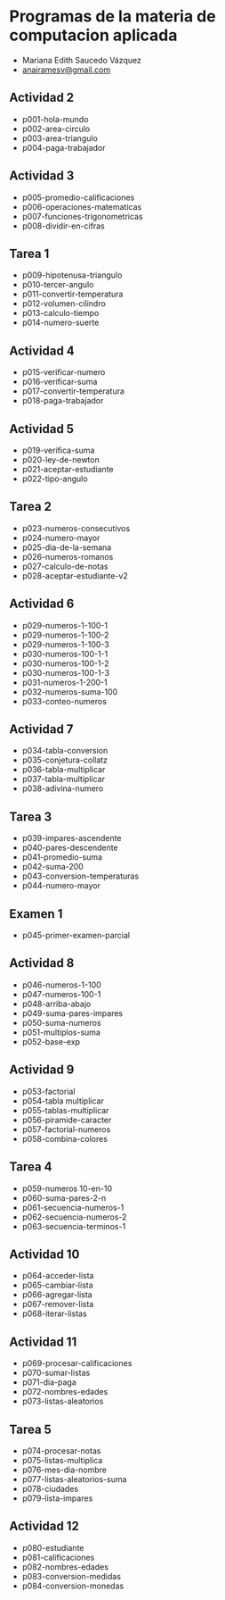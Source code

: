 
# Programas de la materia de computacion aplicada
- Mariana Edith Saucedo Vázquez
- anairamesv@gmail.com

## Actividad 2
- p001-hola-mundo
- p002-area-circulo
- p003-area-triangulo
- p004-paga-trabajador

## Actividad 3
- p005-promedio-calificaciones
- p006-operaciones-matematicas
- p007-funciones-trigonometricas
- p008-dividir-en-cifras

## Tarea 1
- p009-hipotenusa-triangulo
- p010-tercer-angulo
- p011-convertir-temperatura
- p012-volumen-cilindro
- p013-calculo-tiempo
- p014-numero-suerte

## Actividad 4
- p015-verificar-numero
- p016-verificar-suma
- p017-convertir-temperatura
- p018-paga-trabajador

## Actividad 5
- p019-verifica-suma
- p020-ley-de-newton
- p021-aceptar-estudiante
- p022-tipo-angulo

## Tarea 2
- p023-numeros-consecutivos
- p024-numero-mayor
- p025-dia-de-la-semana
- p026-numeros-romanos
- p027-calculo-de-notas
- p028-aceptar-estudiante-v2

## Actividad 6
- p029-numeros-1-100-1
- p029-numeros-1-100-2
- p029-numeros-1-100-3
- p030-numeros-100-1-1
- p030-numeros-100-1-2
- p030-numeros-100-1-3
- p031-numeros-1-200-1
- p032-numeros-suma-100
- p033-conteo-numeros

## Actividad 7
- p034-tabla-conversion
- p035-conjetura-collatz
- p036-tabla-multiplicar
- p037-tabla-multiplicar
- p038-adivina-numero

## Tarea 3
- p039-impares-ascendente
- p040-pares-descendente
- p041-promedio-suma
- p042-suma-200
- p043-conversion-temperaturas
- p044-numero-mayor

## Examen 1
- p045-primer-examen-parcial

## Actividad 8
- p046-numeros-1-100
- p047-numeros-100-1
- p048-arriba-abajo
- p049-suma-pares-impares
- p050-suma-numeros
- p051-multiplos-suma
- p052-base-exp

## Actividad 9
- p053-factorial
- p054-tabla multiplicar
- p055-tablas-multiplicar
- p056-piramide-caracter
- p057-factorial-numeros
- p058-combina-colores

## Tarea 4
- p059-numeros 10-en-10
- p060-suma-pares-2-n
- p061-secuencia-numeros-1
- p062-secuencia-numeros-2
- p063-secuencia-terminos-1

## Actividad 10
- p064-acceder-lista
- p065-cambiar-lista
- p066-agregar-lista
- p067-remover-lista
- p068-iterar-listas

## Actividad 11
- p069-procesar-calificaciones
- p070-sumar-listas
- p071-dia-paga
- p072-nombres-edades
- p073-listas-aleatorios

## Tarea 5
- p074-procesar-notas
- p075-listas-multiplica
- p076-mes-dia-nombre
- p077-listas-aleatorios-suma
- p078-ciudades
- p079-lista-impares

## Actividad 12
- p080-estudiante
- p081-calificaciones
- p082-nombres-edades
- p083-conversion-medidas
- p084-conversion-monedas